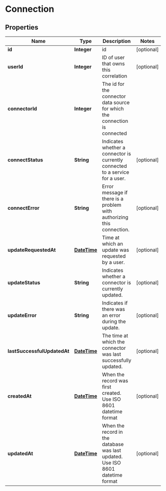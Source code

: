 
# Connection

## Properties
Name | Type | Description | Notes
------------ | ------------- | ------------- | -------------
**id** | **Integer** | id |  [optional]
**userId** | **Integer** | ID of user that owns this correlation |  [optional]
**connectorId** | **Integer** | The id for the connector data source for which the connection is connected | 
**connectStatus** | **String** | Indicates whether a connector is currently connected to a service for a user. |  [optional]
**connectError** | **String** | Error message if there is a problem with authorizing this connection. |  [optional]
**updateRequestedAt** | [**DateTime**](DateTime.md) | Time at which an update was requested by a user. |  [optional]
**updateStatus** | **String** | Indicates whether a connector is currently updated. |  [optional]
**updateError** | **String** | Indicates if there was an error during the update. |  [optional]
**lastSuccessfulUpdatedAt** | [**DateTime**](DateTime.md) | The time at which the connector was last successfully updated. |  [optional]
**createdAt** | [**DateTime**](DateTime.md) | When the record was first created. Use ISO 8601 datetime format |  [optional]
**updatedAt** | [**DateTime**](DateTime.md) | When the record in the database was last updated. Use ISO 8601 datetime format |  [optional]



